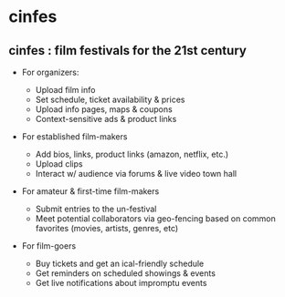 # cinfes

## cinfes : film festivals for the 21st century

* For organizers:
    * Upload film info
    * Set schedule, ticket availability & prices
    * Upload info pages, maps & coupons
    * Context-sensitive ads & product links

* For established film-makers
    * Add bios, links, product links (amazon, netflix, etc.)
    * Upload clips
    * Interact w/ audience via forums & live video town hall

* For amateur & first-time film-makers
    * Submit entries to the un-festival
    * Meet potential collaborators via geo-fencing based on common favorites (movies, artists, genres, etc)

* For film-goers
    * Buy tickets and get an ical-friendly schedule
    * Get reminders on scheduled showings & events
    * Get live notifications about impromptu events